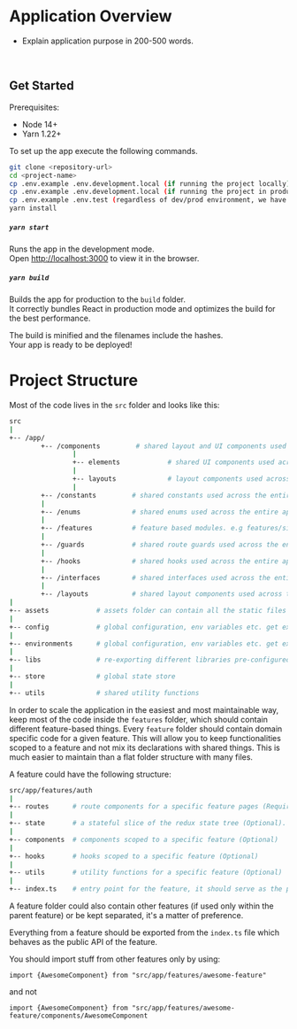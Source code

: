 # Application Overview

- Explain application purpose in 200-500 words.

<br>

## Get Started

Prerequisites:

- Node 14+
- Yarn 1.22+

To set up the app execute the following commands.

```bash
git clone <repository-url>
cd <project-name>
cp .env.example .env.development.local (if running the project locally)
cp .env.example .env.development.local (if running the project in production)
cp .env.example .env.test (regardless of dev/prod environment, we have to add .env.test as well)
yarn install
```

##### `yarn start`

Runs the app in the development mode.\
Open [http://localhost:3000](http://localhost:3000) to view it in the browser.

##### `yarn build`

Builds the app for production to the `build` folder.\
It correctly bundles React in production mode and optimizes the build for the best performance.

The build is minified and the filenames include the hashes.\
Your app is ready to be deployed!

# Project Structure

Most of the code lives in the `src` folder and looks like this:

```sh
src
|
+-- /app/
        +-- /components         # shared layout and UI components used across the entire application
                |
                +-- elements            # shared UI components used across the entire application. e.g. Drawer, ConfirmationDialog, Header, etc.
                |
                +-- layouts             # layout components used across the entire application. e.g. MainLayout, DrawerLayout, etc!
                |
        +-- /constants         # shared constants used across the entire application. e.g. application.ts, regex.ts, image.ts, lottie.ts
        |
        +-- /enums             # shared enums used across the entire application.
        |
        +-- /features          # feature based modules. e.g features/signup, features/signin, features/dashboard, features/checkout, etc.
        |
        +-- /guards            # shared route guards used across the entire application. e.g. PrivateRoute, RoleBasedRoute, PublicRoute, etc!
        |
        +-- /hooks             # shared hooks used across the entire application. e.g. useOutsideClick, useDarkMode, etc
        |
        +-- /interfaces        # shared interfaces used across the entire application. e.g. PaginatedList, etc!
        |
        +-- /layouts           # shared layout components used across the entire application. e.g. MainLayout, DrawerLayout. Each layout contains Header, Footer and dynamic { children } placeholder.
|
+-- assets            # assets folder can contain all the static files such as images, fonts, videos, lottie animation files etc.
|
+-- config            # global configuration, env variables etc. get exported from here and used in the app. e.g. config/firebase.ts, config/aws-s3.ts etc!
|
+-- environments      # global configuration, env variables etc. get exported from here and used in the app.
|
+-- libs              # re-exporting different libraries pre-configured for the application. e.g. http/axios.ts, toast.ts, date-time.ts, etc.
|
+-- store             # global state store
|
+-- utils             # shared utility functions
```

In order to scale the application in the easiest and most maintainable way, keep most of the code inside the `features` folder, which should contain different feature-based things. Every `feature` folder should contain domain specific code for a given feature. This will allow you to keep functionalities scoped to a feature and not mix its declarations with shared things. This is much easier to maintain than a flat folder structure with many files.

A feature could have the following structure:

```sh
src/app/features/auth
|
+-- routes      # route components for a specific feature pages (Required)
|
+-- state       # a stateful slice of the redux state tree (Optional). e.g. src/app/features/auth/state/index.ts exports auth actions and auth reducer
|
+-- components  # components scoped to a specific feature (Optional)
|
+-- hooks       # hooks scoped to a specific feature (Optional)
|
+-- utils       # utility functions for a specific feature (Optional)
|
+-- index.ts    # entry point for the feature, it should serve as the public API of the given feature and exports everything that should be used outside the feature
```

A feature folder could also contain other features (if used only within the parent feature) or be kept separated, it's a matter of preference.

Everything from a feature should be exported from the `index.ts` file which behaves as the public API of the feature.

You should import stuff from other features only by using:

`import {AwesomeComponent} from "src/app/features/awesome-feature"`

and not

`import {AwesomeComponent} from "src/app/features/awesome-feature/components/AwesomeComponent`
